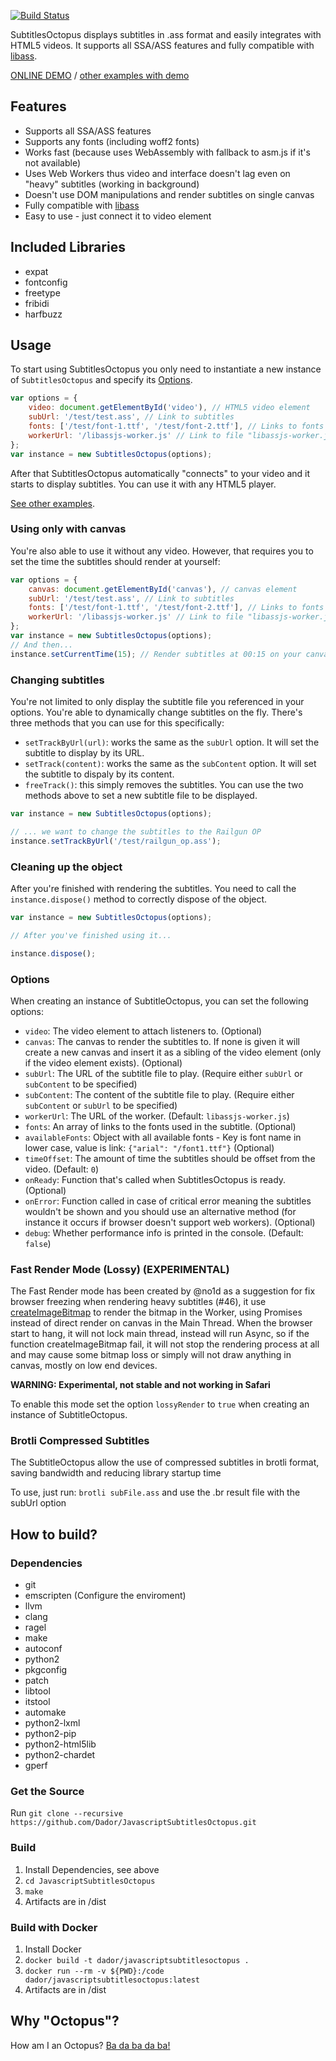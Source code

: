 [![Build Status](https://gitlab.com/TFSThiagoBR98/JavascriptSubtitlesOctopus/badges/master/build.svg)](https://gitlab.com/TFSThiagoBR98/JavascriptSubtitlesOctopus/pipelines)

SubtitlesOctopus displays subtitles in .ass format and easily integrates with HTML5 videos. It supports all SSA/ASS features and fully compatible with [libass](https://github.com/libass/libass).

[ONLINE DEMO](https://dador.github.io/JavascriptSubtitlesOctopus/videojs.html) / [other examples with demo](https://dador.github.io/JavascriptSubtitlesOctopus/)

## Features

- Supports all SSA/ASS features
- Supports any fonts (including woff2 fonts)
- Works fast (because uses WebAssembly with fallback to asm.js if it's not available)
- Uses Web Workers thus video and interface doesn't lag even on "heavy" subtitles (working in background)
- Doesn't use DOM manipulations and render subtitles on single canvas
- Fully compatible with [libass](https://github.com/libass/libass)
- Easy to use - just connect it to video element

## Included Libraries

* expat
* fontconfig
* freetype
* fribidi
* harfbuzz

## Usage

To start using SubtitlesOctopus you only need to instantiate a new instance of
`SubtitlesOctopus` and specify its [Options](#options).

```javascript
var options = {
    video: document.getElementById('video'), // HTML5 video element
    subUrl: '/test/test.ass', // Link to subtitles
    fonts: ['/test/font-1.ttf', '/test/font-2.ttf'], // Links to fonts (not required, default font already included in build)
    workerUrl: '/libassjs-worker.js' // Link to file "libassjs-worker.js"
};
var instance = new SubtitlesOctopus(options);
```

After that SubtitlesOctopus automatically "connects" to your video and it starts
to display subtitles. You can use it with any HTML5 player.

[See other examples](https://github.com/Dador/JavascriptSubtitlesOctopus/tree/master/example).

### Using only with canvas
You're also able to use it without any video. However, that requires you to set
the time the subtitles should render at yourself:

```javascript
var options = {
    canvas: document.getElementById('canvas'), // canvas element
    subUrl: '/test/test.ass', // Link to subtitles
    fonts: ['/test/font-1.ttf', '/test/font-2.ttf'], // Links to fonts (not required, default font already included in build)
    workerUrl: '/libassjs-worker.js' // Link to file "libassjs-worker.js"
};
var instance = new SubtitlesOctopus(options);
// And then...
instance.setCurrentTime(15); // Render subtitles at 00:15 on your canvas
```

### Changing subtitles
You're not limited to only display the subtitle file you referenced in your
options. You're able to dynamically change subtitles on the fly. There's three
methods that you can use for this specifically:

- `setTrackByUrl(url)`: works the same as the `subUrl` option. It will set the
  subtitle to display by its URL.
- `setTrack(content)`: works the same as the `subContent` option. It will set
  the subtitle to dispaly by its content.
- `freeTrack()`: this simply removes the subtitles. You can use the two methods
  above to set a new subtitle file to be displayed.

```JavaScript
var instance = new SubtitlesOctopus(options);

// ... we want to change the subtitles to the Railgun OP
instance.setTrackByUrl('/test/railgun_op.ass');
```

### Cleaning up the object
After you're finished with rendering the subtitles. You need to call the
`instance.dispose()` method to correctly dispose of the object.

```JavaScript
var instance = new SubtitlesOctopus(options);

// After you've finished using it...

instance.dispose();
```


### Options
When creating an instance of SubtitleOctopus, you can set the following options:

- `video`: The video element to attach listeners to. (Optional)
- `canvas`: The canvas to render the subtitles to. If none is given it will
  create a new canvas and insert it as a sibling of the video element (only if
  the video element exists). (Optional)
- `subUrl`: The URL of the subtitle file to play. (Require either `subUrl` or
  `subContent` to be specified)
- `subContent`: The content of the subtitle file to play. (Require either
  `subContent` or `subUrl` to be specified)
- `workerUrl`: The URL of the worker. (Default: `libassjs-worker.js`)
- `fonts`: An array of links to the fonts used in the subtitle. (Optional)
- `availableFonts`: Object with all available fonts - Key is font name in lower
  case, value is link: `{"arial": "/font1.ttf"}` (Optional)
- `timeOffset`: The amount of time the subtitles should be offset from the
  video. (Default: `0`)
- `onReady`: Function that's called when SubtitlesOctopus is ready. (Optional)
- `onError`: Function called in case of critical error meaning the subtitles
  wouldn't be shown and you should use an alternative method (for instance it
  occurs if browser doesn't support web workers). (Optional)
- `debug`: Whether performance info is printed in the console. (Default:
  `false`)

### Fast Render Mode (Lossy) (EXPERIMENTAL)
The Fast Render mode has been created by @no1d as a suggestion for fix browser freezing when rendering heavy subtitles (#46), it use [createImageBitmap](https://developer.mozilla.org/en-US/docs/Web/API/WindowOrWorkerGlobalScope/createImageBitmap) to render the bitmap in the Worker, using Promises instead of direct render on canvas in the Main Thread. When the browser start to hang, it will not lock main thread, instead will run Async, so if the function createImageBitmap fail, it will not stop the rendering process at all and may cause some bitmap loss or simply will not draw anything in canvas, mostly on low end devices.

**WARNING: Experimental, not stable and not working in Safari**

To enable this mode set the option `lossyRender` to `true` when creating an instance of SubtitleOctopus.

### Brotli Compressed Subtitles
The SubtitleOctopus allow the use of compressed subtitles in brotli format, saving bandwidth and reducing library startup time

To use, just run: `brotli subFile.ass` and use the .br result file with the subUrl option

## How to build?

### Dependencies
* git
* emscripten (Configure the enviroment)
* llvm
* clang
* ragel
* make
* autoconf
* python2
* pkgconfig
* patch
* libtool
* itstool
* automake
* python2-lxml
* python2-pip
* python2-html5lib
* python2-chardet
* gperf

### Get the Source

Run `git clone --recursive https://github.com/Dador/JavascriptSubtitlesOctopus.git`

### Build
1) Install Dependencies, see above
2) `cd JavascriptSubtitlesOctopus`
3) `make`
4) Artifacts are in /dist

### Build with Docker
1) Install Docker
2) `docker build -t dador/javascriptsubtitlesoctopus .`
3) `docker run --rm -v ${PWD}:/code dador/javascriptsubtitlesoctopus:latest`
4) Artifacts are in /dist

## Why "Octopus"?
How am I an Octopus? [Ba da ba da ba!](https://www.youtube.com/watch?v=tOzOD-82mW0)
